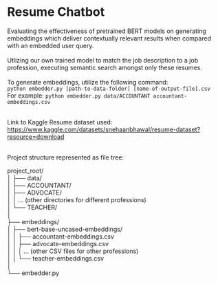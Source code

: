 # Resume Chatbot
Evaluating the effectiveness of pretrained BERT models on generating embeddings which deliver contextually relevant results when compared with an embedded user query. <br />  <br />
Utlizing our own trained model to match the job description to a job profession, executing semantic search amongst only these resumes. <br />  <br />
To generate embeddings, utilize the following command: <br />
`python embedder.py [path-to-data-folder] [name-of-output-file].csv` <br />
For example: `python embedder.py data/ACCOUNTANT accountant-embeddings.csv` <br /> <br />

Link to Kaggle Resume dataset used: https://www.kaggle.com/datasets/snehaanbhawal/resume-dataset?resource=download <br /> <br />

Project structure represented as file tree: <br />

project_root/ <br />
│
├── data/ <br />
│   ├── ACCOUNTANT/ <br />
│   ├── ADVOCATE/ <br />
│   │   ... (other directories for different professions) <br />
│   └── TEACHER/ <br />
│ <br />
├── embeddings/ <br />
│   ├── bert-base-uncased-embeddings/ <br />
│   │   ├── accountant-embeddings.csv <br />
│   │   ├── advocate-embeddings.csv <br />
│   │   │   ... (other CSV files for other professions) <br />
│   │   └── teacher-embeddings.csv <br />
│ <br />
└── embedder.py <br />


